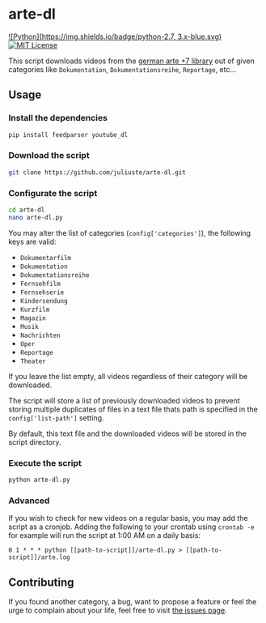 # arte-dl
[![Python](https://img.shields.io/badge/python-2.7, 3.x-blue.svg)](https://www.python.org/) [![MIT License](https://img.shields.io/badge/license-MIT-black.svg)](https://opensource.org/licenses/MIT)

This script downloads videos from the [german arte +7 library](http://www.arte.tv/guide/de/plus7/) out of given categories like `Dokumentation`, `Dokumentationsreihe`, `Reportage`,  etc... 

## Usage
### Install the dependencies
```bash
pip install feedparser youtube_dl
```

### Download the script
```bash
git clone https://github.com/juliuste/arte-dl.git
```

### Configurate the script
```bash
cd arte-dl
nano arte-dl.py
```
You may alter the list of categories (`config['categories']`), the following keys are valid:
- `Dokumentarfilm`
- `Dokumentation`
- `Dokumentationsreihe`
- `Fernsehfilm`
- `Fernsehserie`
- `Kindersendung`
- `Kurzfilm`
- `Magazin`
- `Musik`
- `Nachrichten`
- `Oper`
- `Reportage`
- `Theater`

If you leave the list empty, all videos regardless of their category will be downloaded.

The script will store a list of previously downloaded videos to prevent storing multiple duplicates of files in a text file thats path is specified in the `config['list-path']` setting.

By default, this text file and the downloaded videos will be stored in the script directory.

### Execute the script
```bash
python arte-dl.py
```

### Advanced
If you wish to check for new videos on a regular basis, you may add the script as a cronjob. Adding the following to your crontab using `crontab -e` for example will run the script at 1:00 AM on a daily basis:
```
0 1 * * * python [[path-to-script]]/arte-dl.py > [[path-to-script]]/arte.log
```

## Contributing
If you found another category, a bug, want to propose a feature or feel the urge to complain about your life, feel free to visit [the issues page](https://github.com/juliuste/arte-dl/issues).